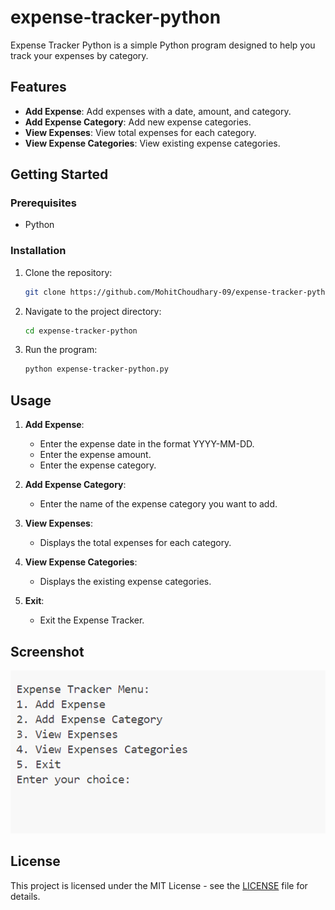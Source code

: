 # expense-tracker-python

Expense Tracker Python is a simple Python program designed to help you track your expenses by category.

## Features

- **Add Expense**: Add expenses with a date, amount, and category.
- **Add Expense Category**: Add new expense categories.
- **View Expenses**: View total expenses for each category.
- **View Expense Categories**: View existing expense categories.

## Getting Started

### Prerequisites

- Python

### Installation

1. Clone the repository:

   ```bash
   git clone https://github.com/MohitChoudhary-09/expense-tracker-python.git
   ```

2. Navigate to the project directory:

   ```bash
   cd expense-tracker-python
   ```

3. Run the program:

   ```bash
   python expense-tracker-python.py
   ```

## Usage

1. **Add Expense**:
   - Enter the expense date in the format YYYY-MM-DD.
   - Enter the expense amount.
   - Enter the expense category.

2. **Add Expense Category**:
   - Enter the name of the expense category you want to add.

3. **View Expenses**:
   - Displays the total expenses for each category.

4. **View Expense Categories**:
   - Displays the existing expense categories.

5. **Exit**:
   - Exit the Expense Tracker.

## Screenshot

![Expense Tracker Screenshot](screenshots/expense_tracker_screenshot.png)

## License

This project is licensed under the MIT License - see the [LICENSE](LICENSE) file for details.

